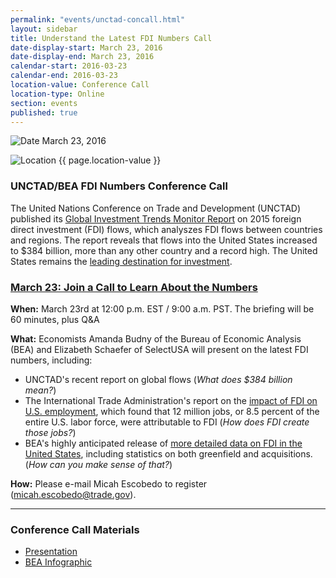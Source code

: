 ```yaml
---
permalink: "events/unctad-concall.html"
layout: sidebar
title: Understand the Latest FDI Numbers Call
date-display-start: March 23, 2016
date-display-end: March 23, 2016
calendar-start: 2016-03-23
calendar-end: 2016-03-23
location-value: Conference Call
location-type: Online
section: events
published: true
---
```



![Date](https://google.github.io/material-design-icons/action/svg/design/ic_event_24px.svg "Date") March 23, 2016

![Location](http://google.github.io/material-design-icons/social/svg/design/ic_location_city_24px.svg "Location") {{ page.location-value }}

### UNCTAD/BEA FDI Numbers Conference Call

The United Nations Conference on Trade and Development (UNCTAD) published its [Global Investment Trends Monitor Report](http://unctad.org/en/PublicationsLibrary/webdiaeia2016d1_en.pdf) on 2015 foreign direct investment (FDI) flows, which analyszes FDI flows between countries and regions. The report reveals that flows into the United States increased to $384 billion, more than any other country and a record high. The United States remains the [leading destination for investment](http://blog.trade.gov/2016/03/03/new-report-global-fdi-flows-show-continued-confidence-in-u-s-economy/).


### [March 23: Join a Call to Learn About the Numbers](mailto:micah.escobedo@trade.gov?Subject=UNCTAD%20Numbers%20Call%20Registration)

**When:** March 23rd at 12:00 p.m. EST / 9:00 a.m. PST. The briefing will be 60 minutes, plus Q&A

**What:** Economists Amanda Budny of the Bureau of Economic Analysis (BEA) and Elizabeth Schaefer of SelectUSA will present on the latest FDI numbers, including:

* UNCTAD's recent report on global flows (_What does $384 billion mean?_)
* The International Trade Administration's report on the [impact of FDI on U.S. employment](http://blog.trade.gov/2016/02/24/new-study-how-important-is-fdi-to-the-u-s-economy/), which found that 12 million jobs, or 8.5 percent of the entire U.S. labor force, were attributable to FDI (_How does FDI create those jobs?_)
* BEA's highly anticipated release of [more detailed data on FDI in the United States](http://blog.trade.gov/2015/12/03/u-s-remains-no-1-choice-for-foreign-investment-new-stats-released/), including statistics on both greenfield and acquisitions. (_How can you make sense of that?_)

**How:**  Please e-mail Micah Escobedo to register ([micah.escobedo@trade.gov](mailto:micah.escobedo@trade.gov?Subject=UNCTAD%20Numbers%20Call%20Registration)).

---

### Conference Call Materials

* [Presentation](http://selectusa.commerce.gov/documents/Understanding_the_Latest_FDI_in_Numbers_Presentation.pdf)
* [BEA Infographic](http://selectusa.commerce.gov/documents/New_BEA_FDI_Data_Infographic.pdf)
